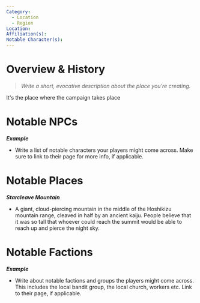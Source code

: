 ```yaml
---
Category:
  - Location
  - Region
Location: 
Affiliation(s): 
Notable Character(s):
---
```

# Overview & History

> *Write a short, evocative description about the place you’re creating.*

It's the place where the campaign takes place
# Notable NPCs

***Example***
- Write a list of notable characters your players might come across. Make sure to link to their page for more info, if applicable.
# Notable Places

***Starcleave Mountain***
- A giant, cloud-piercing mountain in the middle of the Hoshikizu mountain range, cleaved in half by an ancient kaiju. People believe that it was so tall that whoever could reach the summit would be able to reach up and pierce the night sky. 

# Notable Factions

***Example***
- Write about notable factions and groups the players might come across. This includes the local bandit group, the local church, workers etc. Link to their page, if applicable.



